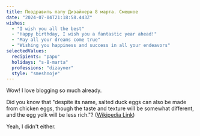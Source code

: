 ```yaml
---
title: Поздравить папу Дизайнера 8 марта. Смешное
date: "2024-07-04T21:18:58.443Z"
wishes:
  - "I wish you all the best"
  - "Happy birthday, I wish you a fantastic year ahead!"
  - "May all your dreams come true"
  - "Wishing you happiness and success in all your endeavors"
selectedValues:
  recipients: "papu"
  holidays: "s-8-marta"
  professions: "dizayner"
  style: "smeshnoje"
---
```


Wow! I love blogging so much already.

Did you know that "despite its name, salted duck eggs can also be made from
chicken eggs, though the taste and texture will be somewhat different, and the
egg yolk will be less rich."?
([Wikipedia Link](https://en.wikipedia.org/wiki/Salted_duck_egg))

Yeah, I didn't either.
